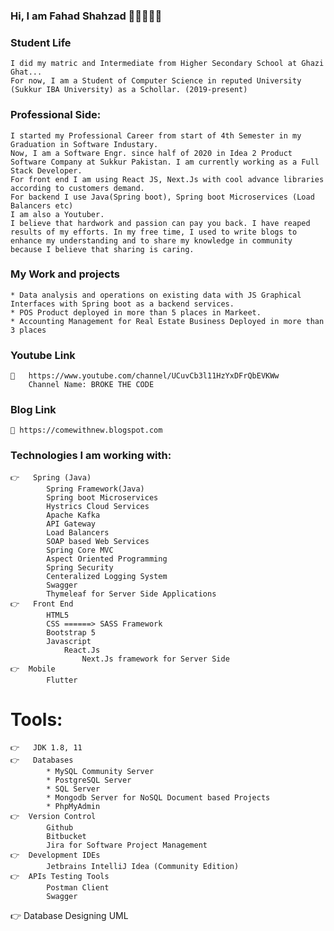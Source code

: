 ### Hi, I am Fahad Shahzad 👋👋🙏🙏🙏

    
### Student Life
    I did my matric and Intermediate from Higher Secondary School at Ghazi Ghat... 
    For now, I am a Student of Computer Science in reputed University (Sukkur IBA University) as a Schollar. (2019-present)

###  Professional Side:
    I started my Professional Career from start of 4th Semester in my Graduation in Software Industary.
    Now, I am a Software Engr. since half of 2020 in Idea 2 Product Software Company at Sukkur Pakistan. I am currently working as a Full Stack Developer.
    For front end I am using React JS, Next.Js with cool advance libraries according to customers demand.
    For backend I use Java(Spring boot), Spring boot Microservices (Load Balancers etc)
    I am also a Youtuber.
    I believe that hardwork and passion can pay you back. I have reaped results of my efforts. In my free time, I used to write blogs to enhance my understanding and to share my knowledge in community because I believe that sharing is caring.
### My Work and projects
    * Data analysis and operations on existing data with JS Graphical Interfaces with Spring boot as a backend services.
    * POS Product deployed in more than 5 places in Markeet.
    * Accounting Management for Real Estate Business Deployed in more than 3 places
### Youtube Link
    🔗	https://www.youtube.com/channel/UCuvCb3l11HzYxDFrQbEVKWw
        Channel Name: BROKE THE CODE
### Blog Link    
    🔗 https://comewithnew.blogspot.com

### Technologies I am working with:
    👉   Spring (Java)
            Spring Framework(Java)
            Spring boot Microservices
            Hystrics Cloud Services
            Apache Kafka
            API Gateway
            Load Balancers
            SOAP based Web Services
            Spring Core MVC
            Aspect Oriented Programming
            Spring Security 
            Centeralized Logging System
            Swagger
            Thymeleaf for Server Side Applications
    👉	Front End
            HTML5
            CSS ======> SASS Framework
            Bootstrap 5
            Javascript
                React.Js
                    Next.Js framework for Server Side
    👉  Mobile
            Flutter
# Tools:
    👉	JDK 1.8, 11
    👉	Databases
            * MySQL Community Server
            * PostgreSQL Server
            * SQL Server
            * Mongodb Server for NoSQL Document based Projects
            * PhpMyAdmin
    👉  Version Control
            Github
            Bitbucket
            Jira for Software Project Management
    👉  Development IDEs
            Jetbrains IntelliJ Idea (Community Edition)
    👉  APIs Testing Tools
            Postman Client
            Swagger
   👉 Database Designing
            UML
